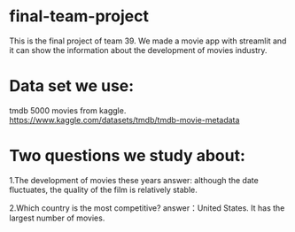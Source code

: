 # final-team-project
 
This is the final project of team 39. 
We made a movie app with streamlit and it can show the information about the development of movies industry.

# Data set we use:
tmdb 5000 movies from kaggle.
https://www.kaggle.com/datasets/tmdb/tmdb-movie-metadata

# Two questions we study about:
1.The development of movies these years
answer: although the date fluctuates, the quality of the film is relatively stable.

2.Which country is the most competitive?
answer：United States. It has the largest number of movies.




